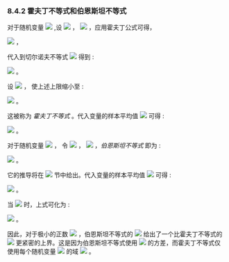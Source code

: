 ### 8.4.2 霍夫丁不等式和伯恩斯坦不等式


对于随机变量 <img src="http://latex.codecogs.com/gif.latex?x_i" style="border:none;"> ,设 <img src="http://latex.codecogs.com/gif.latex?a_i\leq%20x_i\leq%20b_i" style="border:none;"> ， <img src="http://latex.codecogs.com/gif.latex?i=1,\ldots,n" style="border:none;"> ，应用霍夫丁公式可得，  

<img src="http://latex.codecogs.com/gif.latex?E[\exp(t(x_i-E[x_i]))]\leq\exp(\frac{t^{2}(b_i-a_i)^{2}}{8})" style="border:none;"> ，   

代入到切尔诺夫不等式 <img src="http://latex.codecogs.com/gif.latex?(8.10)" style="border:none;"> 得到 :  

<img src="http://latex.codecogs.com/gif.latex?Pr(\tilde{x}-E[\tilde{x}]\geq\varepsilon)\leq\exp(\frac{t^{2}}{8}\sum_{i=1}^{n}(b_i-a_i)^{2}-t\varepsilon)" style="border:none;"> 。  

设 <img src="http://latex.codecogs.com/gif.latex?t=\frac{4\varepsilon}{\sum_{i=1}^{n}(b_i-a_i)^{2}}" style="border:none;"> ，
使上述上限缩小至 :  

<img src="http://latex.codecogs.com/gif.latex?Pr(\tilde{x}-E[\tilde{x}]\geq\varepsilon)\leq\exp(-\frac{2\varepsilon^{2}}{\sum_{i=1}^{n}(b_i-a_i)^{2}})" style="border:none;"> 。  

这被称为 *霍夫丁不等式* 。代入变量的样本平均值 <img src="http://latex.codecogs.com/gif.latex?\bar{x}" style="border:none;"> 可得 :  

<img src="http://latex.codecogs.com/gif.latex?Pr(\bar{x}-E[\bar{x}]\geq\varepsilon)\leq\exp(-\frac{2n\varepsilon^{2}}{\frac{1}{n}\sum_{i=1}^{n}(b_i-a_i)^{2}})" style="border:none;"> 。  

对于随机变量 <img src="http://latex.codecogs.com/gif.latex?x_i" style="border:none;"> ， 令 <img src="http://latex.codecogs.com/gif.latex?\left|x_i-E[x_i]\right|\leq%20a" style="border:none;"> ， <img src="http://latex.codecogs.com/gif.latex?i=1,\ldots,n" style="border:none;"> ，*伯恩斯坦不等式*  即为 :  

<img src="http://latex.codecogs.com/gif.latex?Pr(\tilde{x}-E[\tilde{x}]\geq\varepsilon)\leq\exp(-\frac{\varepsilon^{2}}{2\sum_{i=1}^{n}V[x_i]+\frac{2a\varepsilon}{3}})" style="border:none;"> 。  

它的推导将在 <img src="http://latex.codecogs.com/gif.latex?8.4.3" style="border:none;"> 节中给出。代入变量的样本平均值 <img src="http://latex.codecogs.com/gif.latex?\bar{x}" style="border:none;"> 可得 :  

<img src="http://latex.codecogs.com/gif.latex?Pr(\bar{x}-E[\bar{x}]\geq\varepsilon)\leq\exp(-\frac{n\varepsilon^{2}}{\frac{2}{n}\sum_{i=1}^{n}V[x_i]+\frac{2a\varepsilon}{3}})" style="border:none;"> 。  

当 <img src="http://latex.codecogs.com/gif.latex?V[x_1]=\cdots=V[x_n]=\varepsilon" style="border:none;"> 时，上式可化为 :  

<img src="http://latex.codecogs.com/gif.latex?Pr(\bar{x}-E[\bar{x}]\geq\varepsilon)\leq\exp(-\frac{n\varepsilon}{2+\frac{2a}{3}})" style="border:none;"> 。  

因此，对于极小的正数 <img src="http://latex.codecogs.com/gif.latex?\varepsilon" style="border:none;"> ，伯恩斯坦不等式的 <img src="http://latex.codecogs.com/gif.latex?\exp(-n\varepsilon)" style="border:none;"> 给出了一个比霍夫丁不等式的 <img src="http://latex.codecogs.com/gif.latex?\exp(-n\varepsilon^{2})" style="border:none;"> 更紧密的上界。这是因为伯恩斯坦不等式使用 <img src="http://latex.codecogs.com/gif.latex?V[x_i]" style="border:none;"> 的方差，而霍夫丁不等式仅使用每个随机变量 <img src="http://latex.codecogs.com/gif.latex?x_i" style="border:none;"> 的域 <img src="http://latex.codecogs.com/gif.latex?[a_i,b_i]" style="border:none;"> 。
